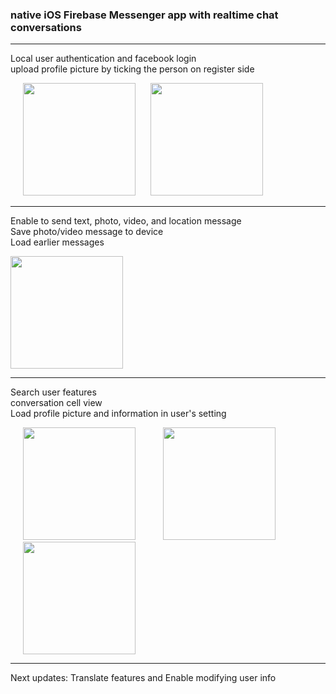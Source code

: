 ### native iOS Firebase Messenger app with realtime chat conversations

---
 Local user authentication and facebook login <br />
 upload profile picture by ticking the person on register side
<p float = "left">
  <img src="https://user-images.githubusercontent.com/83828631/128797165-f6f66148-604d-423d-837b-cacbc96758d2.png" width="180" hspace="20">
  <img src="https://user-images.githubusercontent.com/83828631/128798061-c28713b1-b62c-45e7-8e27-c0a5a5b28720.png" width="180">
</p>

---
 Enable to send text, photo, video, and location message <br />
 Save photo/video message to device <br />
 Load earlier messages

<img src="https://user-images.githubusercontent.com/83828631/128798924-4cc53917-5e07-463c-8543-61aa9396e435.png" width="180">

---
Search user features <br />
conversation cell view <br />
Load profile picture and information in user's setting 
<p float = "left">
  <img src="https://user-images.githubusercontent.com/83828631/128799572-983195ab-e0fb-48d5-87a5-3d18adaef773.png" width="180" hspace="20">
  <img src="https://user-images.githubusercontent.com/83828631/128799588-fd6c7619-7a1d-42ef-93bb-267bc9e5aaba.png" width="180" hspace="20">
  <img src="https://user-images.githubusercontent.com/83828631/128799606-3915191d-6434-455f-9592-09ddc80b5403.png" width="180" hspace="20">
</p>

---
Next updates: Translate features and Enable modifying user info
